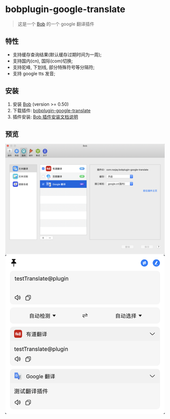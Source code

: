 # bobplugin-google-translate

> 这是一个 [Bob](https://ripperhe.gitee.io/bob/#/) 的一个 google 翻译插件

## 特性

* 支持缓存查询结果(默认缓存过期时间为一周);
* 支持国内(cn), 国际(com)切换;
* 支持驼峰, 下划线, 部分特殊符号等分隔符;
* 支持 google tts 发音;

## 安装

1. 安装 [Bob](https://ripperhe.gitee.io/bob/#/general/quickstart/install) (version >= 0.50)
2. 下载插件: [bobplugin-google-translate](https://github.com/roojay520/bobplugin-google-translate/releases)
3. 插件安装: [Bob 插件安装文档说明](https://ripperhe.gitee.io/bob/#/general/quickstart/plugin?id=%e5%ae%89%e8%a3%85%e6%8f%92%e4%bb%b6)

## 预览

![setting](./images/preview-setting.png)
![result](./images/preview-result.png)
